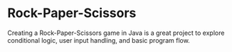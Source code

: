# Rock-Paper-Scissors
Creating a Rock-Paper-Scissors game in Java is a great project to explore conditional logic, user input handling, and basic program flow.
